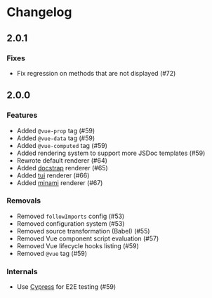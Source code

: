 # Changelog

## 2.0.1

### Fixes

- Fix regression on methods that are not displayed (#72)

## 2.0.0

### Features

- Added `@vue-prop` tag (#59)
- Added `@vue-data` tag (#59)
- Added `@vue-computed` tag (#59)
- Added rendering system to support more JSDoc templates (#59)
- Rewrote default renderer (#64)
- Added [docstrap](https://github.com/docstrap/docstrap) renderer (#65)
- Added [tui](https://github.com/nhnent/tui.jsdoc-template) renderer (#66)
- Added [minami](https://github.com/nijikokun/minami) renderer (#67)

### Removals 

- Removed `followImports` config (#53)
- Removed configuration system (#53)
- Removed source transformation (Babel) (#55)
- Removed Vue component script evaluation (#57)
- Removed Vue lifecycle hooks listing (#59)
- Removed `@vue` tag (#59)

### Internals

- Use [Cypress](https://cypress.io) for E2E testing (#59)
